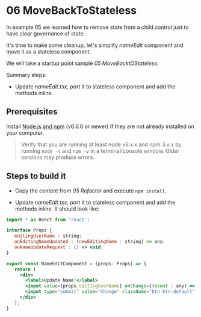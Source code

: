 # 06 MoveBackToStateless

In example 05 we learned how to remove state from a child control just to have clear governance of state.

It's time to make some cleanup, let's simplify _nameEdit_ component and move it as a stateless component.

We will take a startup point sample _05 MoveBacktOStateless_.

Summary steps:

- Update _nameEdit.tsx_, port it to stateless component and add the methods inline.


## Prerequisites

Install [Node.js and npm](https://nodejs.org/en/) (v6.6.0 or newer) if they are not already installed on your computer.

> Verify that you are running at least node v6.x.x and npm 3.x.x by running `node -v` and `npm -v` in a terminal/console window. Older versions may produce errors.

## Steps to build it

- Copy the content from _05 Refactor_ and execute `npm install`.

- Update _nameEdit.tsx_, port it to stateless component and add the methods inline. It should look like:

 ```jsx
 import * as React from 'react';

 interface Props {
    editingUserName : string;
    onEditingNameUpdated : (newEditingName : string) => any;
    onNameUpdateRequest : () => void;
 }

 export const NameEditComponent = (props: Props) => {
    return (
      <div>
        <label>Update Name:</label>
        <input value={props.editingUserName} onChange={(event : any) => props.onEditingNameUpdated(event.target.value)}/>
        <input type="submit" value="Change" className="btn btn-default" onClick={props.onNameUpdateRequest} />
      </div>
    );
 }
 ```
